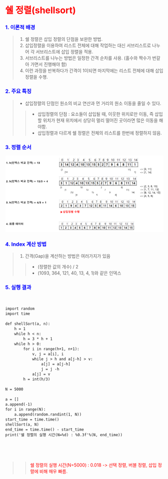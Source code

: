 # <span style='color:red'>쉘 정렬(shellsort)</span>

### <span style='color:blue'>1. 이론적 배경</span>
> 1. 쉘 정렬은 삽입 정렬의 단점을 보완한 방법.
> 2. 삽입정렬을 이용하여 리스트 전체에 대해 작업하는 대신 서브리스트로 나누어 각 서브리스트에 삽입 정렬을 적용.
> 3. 서브리스트를 나누는 방법은 일정한 간격 순차를 사용. (홀수와 짝수가 번갈아 가면서 진행해야 함)
> 4. 이런 과정을 반복하다가 간격이 1이되면 마지막에는 리스트 전체에 대해 삽입 정렬을 수행.

### <span style='color:blue'>2. 주요 특징</span>
> * 삽입정렬의 단점인 원소의 비교 연산과 먼 거리의 원소 이동을 줄일 수 있다.
>> * 삽입정렬의 단점 : 요소들이 삽입될 때, 이웃한 위치로만 이동, 즉 삽입할 위치가 현재 위치에서 상당히 멀리 떨어진 곳이라면 많은 이동을 해야함.
>> * 삽입정렬과 다르게 쉘 정렬은 전체의 리스트를 한번에 정렬하지 않음.

### <span style='color:blue'>3. 정렬 순서</span>

![shellSort1.png](/imgs/shellSort1.png)

### <span style='color:blue'>4. Index 계산 방법</span>
> 1. 간격(Gap)을 계산하는 방법은 여러가지가 있음
>> * (정렬한 값의 개수) / 2
>> * (1093, 364, 121, 40, 13, 4, 1)와 같은 인덱스

### <span style='color:blue'>5. 실행 결과</span>

<pre>
<code>

import random
import time

def shellSort(a, n):
    h = 1
    while h < n:
        h = 3 * h + 1
    while h > 0:
        for i in range(h+1, n+1):
            v, j = a[i], i
            while j > h and a[j-h] > v:
                a[j] = a[j-h]
                j = j -h
            a[j] = v
        h = int(h/3)

N = 5000

a = []
a.append(-1)
for i in range(N):
    a.append(random.randint(1, N))
start_time = time.time()
shellSort(a, N)
end_time = time.time() - start_time
print('쉘 정렬의 실행 시간(N=%d) : %0.3f'%(N, end_time))



</code>
</pre>

>> <span style='color:red'>쉘 정렬의 실행 시간(N=5000) : 0.018 ->  선택 정렬, 버블 정렬, 삽입 정렬에 비해 매우 빠름.</span>